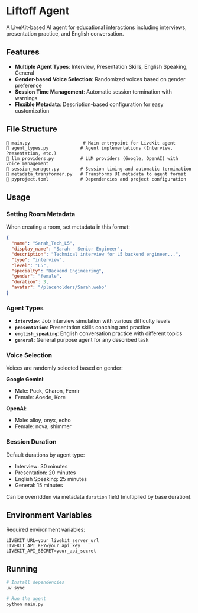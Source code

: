 # Liftoff Agent

A LiveKit-based AI agent for educational interactions including interviews, presentation practice, and English conversation.

## Features

- **Multiple Agent Types**: Interview, Presentation Skills, English Speaking, General
- **Gender-based Voice Selection**: Randomized voices based on gender preference
- **Session Time Management**: Automatic session termination with warnings
- **Flexible Metadata**: Description-based configuration for easy customization

## File Structure

```
   main.py                    # Main entrypoint for LiveKit agent
   agent_types.py            # Agent implementations (Interview, Presentation, etc.)
   llm_providers.py          # LLM providers (Google, OpenAI) with voice management
   session_manager.py        # Session timing and automatic termination
   metadata_transformer.py   # Transforms UI metadata to agent format
   pyproject.toml            # Dependencies and project configuration
```

## Usage

### Setting Room Metadata

When creating a room, set metadata in this format:

```json
{
  "name": "Sarah_Tech_L5",
  "display_name": "Sarah - Senior Engineer",
  "description": "Technical interview for L5 backend engineer...",
  "type": "interview",
  "level": "L5", 
  "specialty": "Backend Engineering",
  "gender": "female",
  "duration": 3,
  "avatar": "/placeholders/Sarah.webp"
}
```

### Agent Types

- **`interview`**: Job interview simulation with various difficulty levels
- **`presentation`**: Presentation skills coaching and practice
- **`english_speaking`**: English conversation practice with different topics
- **`general`**: General purpose agent for any described task

### Voice Selection

Voices are randomly selected based on gender:

**Google Gemini**:
- Male: Puck, Charon, Fenrir
- Female: Aoede, Kore

**OpenAI**:
- Male: alloy, onyx, echo  
- Female: nova, shimmer

### Session Duration

Default durations by agent type:
- Interview: 30 minutes
- Presentation: 20 minutes
- English Speaking: 25 minutes
- General: 15 minutes

Can be overridden via metadata `duration` field (multiplied by base duration).

## Environment Variables

Required environment variables:

```
LIVEKIT_URL=your_livekit_server_url
LIVEKIT_API_KEY=your_api_key
LIVEKIT_API_SECRET=your_api_secret
```

## Running

```bash
# Install dependencies
uv sync

# Run the agent
python main.py
```